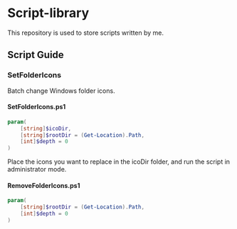 # Script-library

This repository is used to store scripts written by me.

## Script Guide
### SetFolderIcons
Batch change Windows folder icons.
#### SetFolderIcons.ps1
```powershell
param(
    [string]$icoDir,
    [string]$rootDir = (Get-Location).Path,
    [int]$depth = 0
)
```

Place the icons you want to replace in the icoDir folder, and run the script in administrator mode.

#### RemoveFolderIcons.ps1
```powershell
param(
    [string]$rootDir = (Get-Location).Path,
    [int]$depth = 0
)
```

